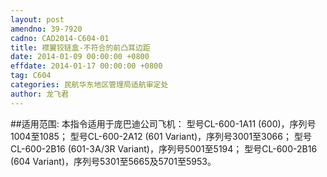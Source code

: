 ```yaml
---
layout: post
amendno: 39-7920
cadno: CAD2014-C604-01
title: 襟翼铰链盒-不符合的前凸耳边距
date: 2014-01-09 00:00:00 +0800
effdate: 2014-01-17 00:00:00 +0800
tag: C604
categories: 民航华东地区管理局适航审定处
author: 龙飞君
---
```


##适用范围:
本指令适用于庞巴迪公司飞机：
型号CL-600-1A11 (600)，序列号1004至1085；
型号CL-600-2A12 (601 Variant)，序列号3001至3066；
型号CL-600-2B16 (601-3A/3R Variant)，序列号5001至5194；
型号CL-600-2B16 (604 Variant)，序列号5301至5665及5701至5953。

